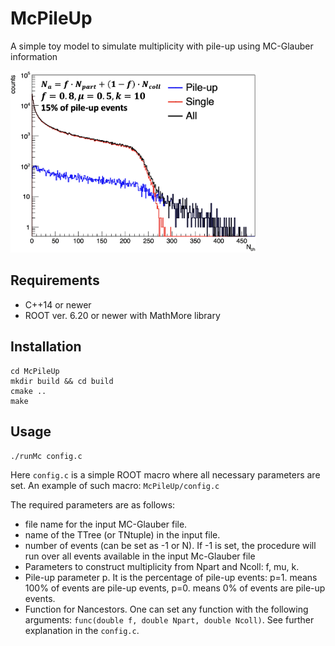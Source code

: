 # McPileUp

A simple toy model to simulate multiplicity with pile-up using MC-Glauber information

<img src="example_files/example.png" alt="Example of multiplicity distribution" style="height:291px; width:393px;"/>

## Requirements

- C++14 or newer
- ROOT ver. 6.20 or newer with MathMore library

## Installation

```
cd McPileUp
mkdir build && cd build
cmake ..
make
```

## Usage

``./runMc config.c``

Here `config.c` is a simple ROOT macro where all necessary parameters are set.
An example of such macro: `McPileUp/config.c`

The required parameters are as follows:
- file name for the input MC-Glauber file.
- name of the TTree (or TNtuple) in the input file.
- number of events (can be set as -1 or N). If -1 is set, the procedure will run over all events available in the input Mc-Glauber file
- Parameters to construct multiplicity from Npart and Ncoll: f, mu, k.
- Pile-up parameter p. It is the percentage of pile-up events: p=1. means 100% of events are pile-up events, p=0. means 0% of events are pile-up events.
- Function for Nancestors. One can set any function with the following arguments: `func(double f, double Npart, double Ncoll)`. See further explanation in the `config.c`.
